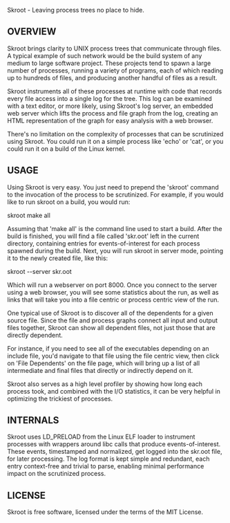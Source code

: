 
Skroot - Leaving process trees no place to hide.


OVERVIEW
--------

Skroot brings clarity to UNIX process trees that communicate through files. A typical example of such network would be the build system of any medium to large software project. These projects tend to spawn a large number of processes, running a variety of programs, each of which reading up to hundreds of files, and producing another handful of files as a result.

Skroot instruments all of these processes at runtime with code that records every file access into a single log for the tree. This log can be examined with a text editor, or more likely, using Skroot's log server, an embedded web server which lifts the process and file graph from the log, creating an HTML representation of the graph for easy analysis with a web browser.

There's no limitation on the complexity of processes that can be scrutinized using Skroot. You could run it on a simple process like 'echo' or 'cat', or you could run it on a build of the Linux kernel.


USAGE
-----

Using Skroot is very easy. You just need to prepend the 'skroot' command to the invocation of the process to be scrutinized. For example, if you would like to run skroot on a build, you would run:

skroot make all

Assuming that 'make all' is the command line used to start a build. After the build is finished, you will find a file called 'skr.oot' left in the current directory, containing entries for events-of-interest for each process spawned during the build. Next, you will run skroot in server mode, pointing it to the newly created file, like this:

skroot --server skr.oot

Which will run a webserver on port 8000. Once you connect to the server using a web browser, you will see some statistics about the run, as well as links that will take you into a file centric or process centric view of the run.

One typical use of Skroot is to discover all of the dependents for a given source file. Since the file and process graphs connect all input and output files together, Skroot can show all dependent files, not just those that are directly dependent.

For instance, if you need to see all of the executables depending on an include file, you'd navigate to that file using the file centric view, then click on 'File Dependents' on the file page, which will bring up a list of all intermediate and final files that directly or indirectly depend on it.

Skroot also serves as a high level profiler by showing how long each process took, and combined with the I/O statistics, it can be very helpful in optimizing the trickiest of processes.


INTERNALS
---------

Skroot uses LD_PRELOAD from the Linux ELF loader to instrument processes with wrappers around libc calls that produce events-of-interest. These events, timestamped and normalized, get logged into the skr.oot file, for later processing. The log format is kept simple and redundant, each entry context-free and trivial to parse, enabling minimal performance impact on the scrutinized process.


LICENSE
-------

Skroot is free software, licensed under the terms of the MIT License.